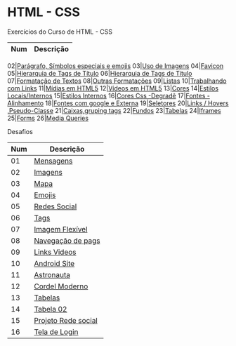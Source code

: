 # HTML - CSS
Exercícios do Curso de HTML - CSS                                                                                         

Num| Descrição
----|----
                           
02|[Parágrafo, Símbolos especiais e emojis](https://github.com/thiagosan593/Html-css/tree/master/Exercicios/Ex002)
03|[Uso de Imagens](https://github.com/thiagosan593/Html-css/tree/master/Exercicios/ex003)
04|[Favicon](https://github.com/thiagosan593/Html-css/tree/master/Exercicios/ex004)
05|[Hierarquia de Tags de Título](https://github.com/thiagosan593/Html-css/tree/master/Exercicios/Ex005)
06|[Hierarquia de Tags de Título](https://github.com/thiagosan593/Html-css/tree/master/Exercicios/ex006)
07|[Formatação de Textos](https://github.com/thiagosan593/Html-css/tree/master/Exercicios/ex007)
08|[Outras Formatações](https://github.com/thiagosan593/Html-css/tree/master/Exercicios/ex008)
09|[Listas](https://github.com/thiagosan593/Html-css/tree/master/Exercicios/ex009)
10|[Trabalhando com Links](https://github.com/thiagosan593/Html-css/tree/master/Exercicios/ex010)
11|[Mídias em HTML5](https://github.com/thiagosan593/Html-css/tree/master/Exercicios/ex011)
12|[Vídeos em HTML5](https://github.com/thiagosan593/Html-css/tree/master/Exercicios/ex012)
13|[Cores](https://github.com/thiagosan593/Html-css/tree/master/Exercicios/ex013)
14|[Estilos Locais/Internos](https://github.com/thiagosan593/Html-css/tree/master/Exercicios/ex014)
15|[Estilos Internos](https://github.com/thiagosan593/Html-css/tree/master/Exercicios/ex015)
16|[Cores Css -Degradê](https://github.com/thiagosan593/Html-css/tree/master/Exercicios/ex016)
17|[Fontes - Alinhamento](https://github.com/thiagosan593/Html-css/tree/master/Exercicios/ex017)
18|[Fontes com google e  Externa](https://github.com/thiagosan593/Html-css/tree/master/Exercicios/ex018)
19|[Seletores](https://github.com/thiagosan593/Html-css/tree/master/Exercicios/ex019)
20|[Links / Hovers ,Pseudo-Classe](https://github.com/thiagosan593/Html-css/tree/master/Exercicios/ex020)
21|[Caixas,gruping tags](https://github.com/thiagosan593/Html-css/tree/master/Exercicios/ex021)
22|[Fundos](https://github.com/thiagosan593/Html-css/tree/master/Exercicios/ex022)
23|[Tabelas](https://github.com/thiagosan593/Html-css/tree/master/Exercicios/ex023)
24|[Iframes](https://github.com/thiagosan593/Html-css/tree/master/Exercicios/ex024)
25|[Forms](https://github.com/thiagosan593/Html-css/tree/master/Exercicios/ex025)
26|[Media Queries](https://github.com/thiagosan593/Html-css/tree/master/Exercicios/ex026)

  Desafios
  
  Num| Descrição
----|----
01|[Mensagens](https://github.com/thiagosan593/Html-css/blob/master/Desafios/d001)
02|[Imagens](https://github.com/thiagosan593/Html-css/blob/master/Desafios/d002)
03|[Mapa](https://github.com/thiagosan593/Html-css/blob/master/Desafios/d003)
04|[Emojis](https://github.com/thiagosan593/Html-css/blob/master/Desafios/d004)
05|[Redes Social](https://github.com/thiagosan593/Html-css/blob/master/Desafios/d005)
06|[Tags](https://github.com/thiagosan593/Html-css/blob/master/Desafios/d006)
07|[Imagem Flexível](https://github.com/thiagosan593/Html-css/blob/master/Desafios/d007)
08|[Navegação de pags](https://github.com/thiagosan593/Html-css/blob/master/Desafios/d008)
09|[Links Videos](https://github.com/thiagosan593/Html-css/blob/master/Desafios/d009)
10|[Android Site](https://github.com/thiagosan593/Html-css/blob/master/Desafios/d010)
11|[Astronauta](https://github.com/thiagosan593/Html-css/blob/master/Desafios/d011)
12|[Cordel Moderno](https://github.com/thiagosan593/Html-css/blob/master/Desafios/d012)
13|[Tabelas](https://github.com/thiagosan593/Html-css/blob/master/Desafios/d013)
14|[Tabela 02](https://github.com/thiagosan593/Html-css/blob/master/Desafios/d014)
15|[Projeto Rede social](https://github.com/thiagosan593/Html-css/blob/master/Desafios/d015)
16|[Tela de Login](https://github.com/thiagosan593/Html-css/blob/master/Desafios/d016)


